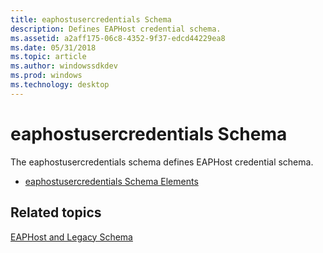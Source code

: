 ```yaml
---
title: eaphostusercredentials Schema
description: Defines EAPHost credential schema.
ms.assetid: a2aff175-06c8-4352-9f37-edcd44229ea8
ms.date: 05/31/2018
ms.topic: article
ms.author: windowssdkdev
ms.prod: windows
ms.technology: desktop
---
```


# eaphostusercredentials Schema

The eaphostusercredentials schema defines EAPHost credential schema.

-   [eaphostusercredentials Schema Elements](eaphostusercredentialsschema-elements.md)

## Related topics

<dl> <dt>

[EAPHost and Legacy Schema](eaphost-schemas.md)
</dt> </dl>

 

 




